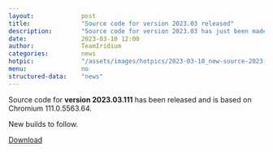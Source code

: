 ```yaml
---
layout: 			post
title:  			"Source code for version 2023.03 released"
description: 		"Source code for version 2023.03 has just been made available and can be downloaded as of now."
date:	 			2023-03-10 12:00
author:				TeamIridium
categories:			news
hotpic:				"/assets/images/hotpics/2023-03-10_new-source-2023-03.png"
menu: 				no
structured-data:	"news"
---
```

Source code for **version 2023.03.111** has been released and is based on Chromium 111.0.5563.64.   

New builds to follow.

<a href="/downloads/source" class="button download" title="download Iridium Browser">Download</a>